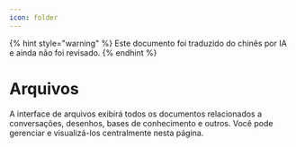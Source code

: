 ```yaml
---
icon: folder
---
```


{% hint style="warning" %}
Este documento foi traduzido do chinês por IA e ainda não foi revisado.
{% endhint %}

# Arquivos

A interface de arquivos exibirá todos os documentos relacionados a conversações, desenhos, bases de conhecimento e outros. Você pode gerenciar e visualizá-los centralmente nesta página.